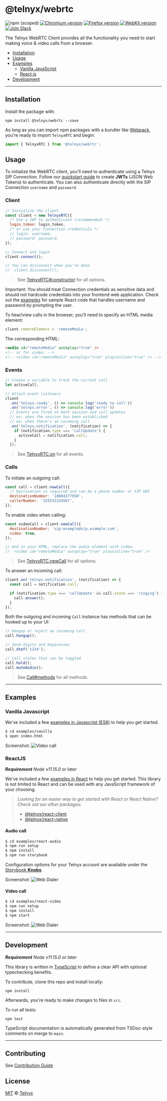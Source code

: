 # @telnyx/webrtc

![npm (scoped)](https://img.shields.io/npm/v/@telnyx/webrtc) <!-- GEN:chromium-version-badge-if-release -->[![Chromium version](https://img.shields.io/badge/chromium-82.0.4057.0-blue.svg?logo=google-chrome)](https://www.chromium.org/Home)<!-- GEN:stop --> <!-- GEN:firefox-version-badge-if-release -->[![Firefox version](https://img.shields.io/badge/firefox-72-blue.svg?logo=mozilla-firefox)](https://www.mozilla.org/en-US/firefox/new/)<!-- GEN:stop --> [![WebKit version](https://img.shields.io/badge/webkit-13.0.4-blue.svg?logo=safari)](https://webkit.org/) [![Join Slack](https://img.shields.io/badge/join-slack-infomational)](https://joinslack.telnyx.com/)

The Telnyx WebRTC Client provides all the functionality you need to start making voice & video calls from a browser.

- [Installation](#Installation)
- [Usage](#Usage)
- [Examples](#Examples)
  - [Vanilla JavaScript](#vanilla-javascript)
  - [React.js](#reactjs)
- [Development](#Development)

---

## Installation

Install the package with:

```
npm install @telnyx/webrtc --save
```

As long as you can import npm packages with a bundler like [Webpack](https://webpack.js.org/), you're ready to import `TelnyxRTC` and begin:

```js
import { TelnyxRTC } from '@telnyx/webrtc';
```

## Usage

To initialize the WebRTC client, you'll need to authenticate using a Telnyx SIP Connection. Follow our [quickstart guide](https://developers.telnyx.com/docs/v2/webrtc/quickstart) to create **JWTs** (JSON Web Tokens) to authenticate. You can also authenticate directly with the SIP Connection `username` and `password`.

### Client

```js
// Initialize the client
const client = new TelnyxRTC({
  /* Use a JWT to authenticate (recommended) */
  login_token: login_token,
  /* or use your Connection credentials */
  // login: username,
  // password: password,
});

// Connect and login
client.connect();

// You can disconnect when you're done
//  client.disconnect();
```

> See [TelnyxRTC#constructor](./docs/ts/classes/telnyxrtc.md#constructors) for all options.

Important: You should treat Connection credentials as sensitive data and should not hardcode credentials into your frontend web application. Check out the [examples](./examples) for sample React code that handles username and password by prompting the user.

To hear/view calls in the browser, you'll need to specify an HTML media element:

```js
client.remoteElement = 'remoteMedia';
```

The corresponding HTML:

```html
<audio id="remoteMedia" autoplay="true" />
<!-- or for video: -->
<!-- <video id="remoteMedia" autoplay="true" playsinline="true" /> -->
```

### Events

```js
// Create a variable to track the current call
let activeCall;

// Attach event listeners
client
  .on('telnyx.ready', () => console.log('ready to call'))
  .on('telnyx.error', () => console.log('error'))
  // Events are fired on both session and call updates
  // ex: when the session has been established
  // ex: when there's an incoming call
  .on('telnyx.notification', (notification) => {
    if (notification.type === 'callUpdate') {
      activeCall = notification.call;
    }
  });
```

> See [TelnyxRTC.on](./docs/ts/classes/telnyxrtc.md#on) for all events.

### Calls

To initiate an outgoing call:

```js
const call = client.newCall({
  // Destination is required and can be a phone number or SIP URI
  destinationNumber: '18004377950',
  callerNumber: '‬155531234567',
});
```

To enable video when calling:

```js
const videoCall = client.newCall({
  destinationNumber: 'sip:example@sip.example.com',
  video: true,
});

// And in your HTML, replace the audio element with video.
//  <video id="remoteMedia" autoplay="true" playsinline="true" />
```

> See [TelnyxRTC.newCall](./docs/ts/classes/telnyxrtc.md#newCall) for all options.

To answer an incoming call:

```js
client.on('telnyx.notification', (notification) => {
  const call = notification.call;

  if (notification.type === 'callUpdate' && call.state === 'ringing') {
    call.answer();
  }
});
```

Both the outgoing and incoming `Call` instance has methods that can be hooked up to your UI:

```js
// Hangup or reject an incoming call
call.hangup();

// Send digits and keypresses
call.dtmf('1234');

// Call states that can be toggled
call.hold();
call.muteAudio();
```

> See [Call#methods](./docs/ts/classes/call.md#methods) for all methods.

---

## Examples

### Vanilla Javascript

We've included a few [examples in Javascript (ES6)](https://github.com/team-telnyx/webrtc/tree/main/packages/js/examples/vanilla) to help you get started.

```sh
$ cd examples/vanilla
$ open index.html
```

Screenshot:
![Video call](https://raw.githubusercontent.com/team-telnyx/webrtc/master/packages/js/examples/vanilla/vanilla-screeshot.png)

### ReactJS

_**Requirement** Node v11.15.0 or later_

We've included a few [examples in React](https://github.com/team-telnyx/webrtc/tree/main/packages/js/examples) to help you get started. This library is not limited to React and can be used with any JavaScript framework of your choosing.

> _Looking for an easier way to get started with React or React Native? Check out our other packages:_
>
> - [@telnyx/react-client](../react-client)
> - [@telnyx/react-native](../react-client)

#### Audio call

```sh
$ cd examples/react-audio
$ npm run setup
$ npm install
$ npm run storybook
```

Configuration options for your Telnyx account are available under the [Storybook **Knobs**](https://github.com/storybookjs/storybook/tree/master/addons/knobs).

Screenshot:
![Web Dialer](https://raw.githubusercontent.com/team-telnyx/webrtc/master/packages/js/examples/react-audio/storybook-screenshot.png)

#### Video call

```sh
$ cd examples/react-video
$ npm run setup
$ npm install
$ npm start
```

Screenshot:
![Web Dialer](https://raw.githubusercontent.com/team-telnyx/webrtc/master/packages/js/examples/react-video/react-video-screenshot.png)

---

## Development

_**Requirement** Node v11.15.0 or later_

This library is written in [TypeScript](https://www.typescriptlang.org/) to define a clear API with optional typechecking benefits.

To contribute, clone this repo and install locally:

```
npm install
```

Afterwards, you're ready to make changes to files in `src`.

To run all tests:

```
npm test
```

TypeScript documentation is automatically generated from TSDoc-style comments on merge to `main`.

---

## Contributing

See [Contribution Guide](../../docs/Contributing.md)

## License

[MIT](../../LICENSE) © [Telnyx](https://github.com/team-telnyx)
